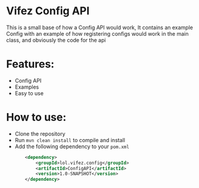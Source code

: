 # Vifez Config API
This is a small base of how a Config API would work, It contains an example Config with an example of how registering configs would work in the main class, and obviously the code for the api

# Features:
- Config API
- Examples
- Easy to use


# How to use:
- Clone the repository
- Run `mvn clean install` to compile and install
- Add the following dependency to your `pom.xml`
```xml
       <dependency>
           <groupId>lol.vifez.config</groupId>
           <artifactId>ConfigAPI</artifactId>
           <version>1.0-SNAPSHOT</version>
       </dependency>
```
